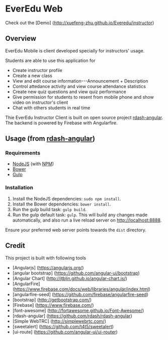 # EverEdu Web

Check out the [Demo] (http://xuefeng-zhu.github.io/Everedu/instructor)

## Overview
EverEdu Mobile is client developed specially for instructors' usage.

Students are able to use this application for

+ Create instructor profile
+ Create a new class
+ View and edit course information---Announcement + Description
+ Control attedance activity and view course attendance statistics 
+ Create new quiz questions and view quiz performance
+ Give permission for students to resent from mobile phone and show video on instructor's client 
+ Chat with others students in real time

Thie EverEdu Instructor Client is built on open source project [rdash-angular](https://github.com/rdash/rdash-angular). The backend is powered by Firebase with Angularfire.


## Usage (from [rdash-angular](https://github.com/rdash/rdash-angular))
### Requirements
* [NodeJS](http://nodejs.org/) (with [NPM](https://www.npmjs.org/))
* [Bower](http://bower.io)
* [Gulp](http://gulpjs.com)

### Installation
1. Install the NodeJS dependencies: `sudo npm install`.
2. Install the Bower dependencies: `bower install`.
3. Run the gulp build task: `gulp build`.
4. Run the gulp default task: `gulp`. This will build any changes made automatically, and also run a live reload server on [http://localhost:8888](http://localhost:8888).

Ensure your preferred web server points towards the `dist` directory.

## Credit
This project is built with following tools

+ [Angularjs] (https://angularjs.org/)
+ [angular bootstrap] (https://github.com/angular-ui/bootstrap)
+ [Angular Chart] (http://jtblin.github.io/angular-chart.js/)
+ [AngularFire] (https://www.firebase.com/docs/web/libraries/angular/index.html)
+ [angularfire-seed] (https://github.com/firebase/angularfire-seed)
+ [bootstrap] (http://getbootstrap.com/)
+ [Firebase] (https://www.firebase.com/)
+ [font-awesome] (http://fortawesome.github.io/Font-Awesome/)
+ [rdash-angular] (https://github.com/rdash/rdash-angular)
+ [Simple WebTRC] (http://simplewebrtc.com/)
+ [sweetalert] (https://github.com/t4t5/sweetalert)
+ [ui-route] (https://github.com/angular-ui/ui-router)



